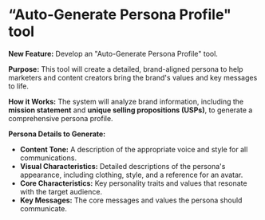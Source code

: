 # “Auto-Generate Persona Profile" tool

**New Feature:** Develop an "Auto-Generate Persona Profile" tool.

**Purpose:** This tool will create a detailed, brand-aligned persona to help marketers and content creators bring the brand's values and key messages to life.

**How it Works:** The system will analyze brand information, including the **mission statement** and **unique selling propositions (USPs)**, to generate a comprehensive persona profile.

**Persona Details to Generate:**

- **Content Tone:** A description of the appropriate voice and style for all communications.
- **Visual Characteristics:** Detailed descriptions of the persona's appearance, including clothing, style, and a reference for an avatar.
- **Core Characteristics:** Key personality traits and values that resonate with the target audience.
- **Key Messages:** The core messages and values the persona should communicate.
